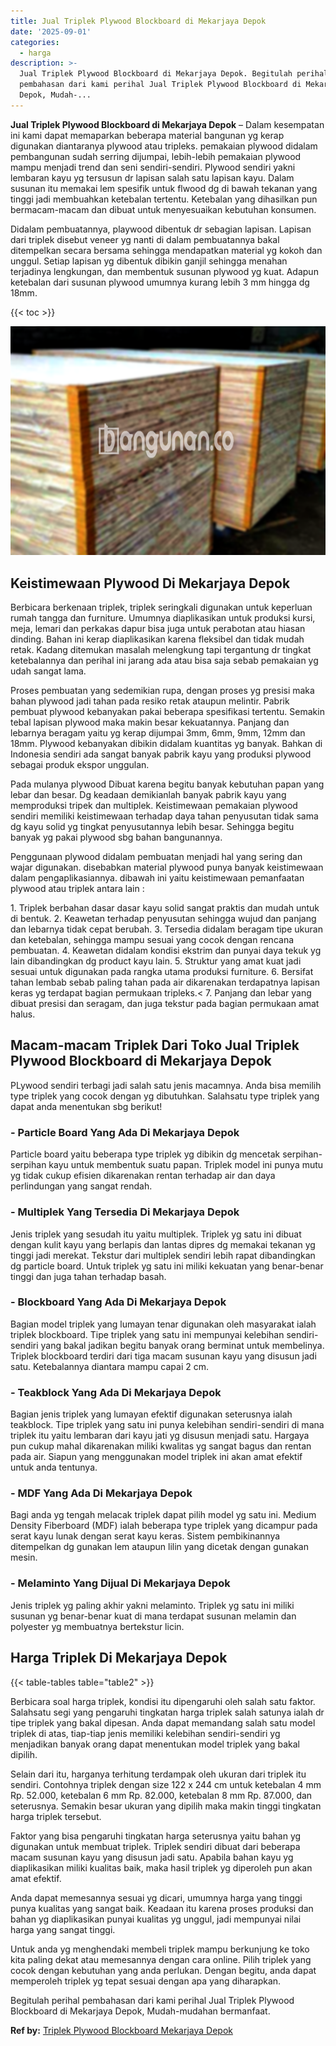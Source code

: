 ```yaml
---
title: Jual Triplek Plywood Blockboard di Mekarjaya Depok
date: '2025-09-01'
categories:
  - harga
description: >-
  Jual Triplek Plywood Blockboard di Mekarjaya Depok. Begitulah perihal
  pembahasan dari kami perihal Jual Triplek Plywood Blockboard di Mekarjaya
  Depok, Mudah-...
---
```


**Jual Triplek Plywood Blockboard di Mekarjaya Depok** – Dalam kesempatan ini kami dapat memaparkan beberapa material bangunan yg kerap digunakan diantaranya plywood atau tripleks. pemakaian plywood didalam pembangunan sudah serring dijumpai, lebih-lebih pemakaian plywood mampu menjadi trend dan seni sendiri-sendiri. Plywood sendiri yakni lembaran kayu yg tersusun dr lapisan salah satu lapisan kayu. Dalam susunan itu memakai lem spesifik untuk flwood dg di bawah tekanan yang tinggi jadi membuahkan ketebalan tertentu. Ketebalan yang dihasilkan pun bermacam-macam dan dibuat untuk menyesuaikan kebutuhan konsumen.

Didalam pembuatannya, playwood dibentuk dr sebagian lapisan. Lapisan dari triplek disebut veneer yg nanti di dalam pembuatannya bakal ditempelkan secara bersama sehingga mendapatkan material yg kokoh dan unggul. Setiap lapisan yg dibentuk dibikin ganjil sehingga menahan terjadinya lengkungan, dan membentuk susunan plywood yg kuat. Adapun ketebalan dari susunan plywood umumnya kurang lebih 3 mm hingga dg 18mm.

{{< toc >}}

![Jual Triplek Plywood Blockboard di Mekarjaya Depok](/images/jual-triplek-murah-23.png)

## Keistimewaan Plywood Di Mekarjaya Depok

Berbicara berkenaan triplek, triplek seringkali digunakan untuk keperluan rumah tangga dan furniture. Umumnya diaplikasikan untuk produksi kursi, meja, lemari dan perkakas dapur bisa juga untuk perabotan atau hiasan dinding. Bahan ini kerap diaplikasikan karena fleksibel dan tidak mudah retak. Kadang ditemukan masalah melengkung tapi tergantung dr tingkat ketebalannya dan perihal ini jarang ada atau bisa saja sebab pemakaian yg udah sangat lama.

Proses pembuatan yang sedemikian rupa, dengan proses yg presisi maka bahan plywood jadi tahan pada resiko retak ataupun melintir. Pabrik pembuat plywood kebanyakan pakai beberapa spesifikasi tertentu. Semakin tebal lapisan plywood maka makin besar kekuatannya. Panjang dan lebarnya beragam yaitu yg kerap dijumpai 3mm, 6mm, 9mm, 12mm dan 18mm. Plywood kebanyakan dibikin didalam kuantitas yg banyak. Bahkan di Indonesia sendiri ada sangat banyak pabrik kayu yang produksi plywood sebagai produk ekspor unggulan.

Pada mulanya plywood Dibuat karena begitu banyak kebutuhan papan yang lebar dan besar. Dg keadaan demikianlah banyak pabrik kayu yang memproduksi tripek dan multiplek. Keistimewaan pemakaian plywood sendiri memiliki keistimewaan terhadap daya tahan penyusutan tidak sama dg kayu solid yg tingkat penyusutannya lebih besar. Sehingga begitu banyak yg pakai plywood sbg bahan bangunannya.

Penggunaan plywood didalam pembuatan menjadi hal yang sering dan wajar digunakan. disebabkan material plywood punya banyak keistimewaan dalam pengaplikasiannya. dibawah ini yaitu keistimewaan pemanfaatan plywood atau triplek antara lain :

1\. Triplek berbahan dasar dasar kayu solid sangat praktis dan mudah untuk di bentuk. 2. Keawetan terhadap penyusutan sehingga wujud dan panjang dan lebarnya tidak cepat berubah. 3. Tersedia didalam beragam tipe ukuran dan ketebalan, sehingga mampu sesuai yang cocok dengan rencana pembuatan. 4. Keawetan didalam kondisi ekstrim dan punyai daya tekuk yg lain dibandingkan dg product kayu lain. 5. Struktur yang amat kuat jadi sesuai untuk digunakan pada rangka utama produksi furniture. 6. Bersifat tahan lembab sebab paling tahan pada air dikarenakan terdapatnya lapisan keras yg terdapat bagian permukaan tripleks.< 7. Panjang dan lebar yang dibuat presisi dan seragam, dan juga tekstur pada bagian permukaan amat halus.

## Macam-macam Triplek Dari Toko Jual Triplek Plywood Blockboard di Mekarjaya Depok

PLywood sendiri terbagi jadi salah satu jenis macamnya. Anda bisa memilih type triplek yang cocok dengan yg dibutuhkan. Salahsatu type triplek yang dapat anda menentukan sbg berikut!

### \- Particle Board Yang Ada Di Mekarjaya Depok

Particle board yaitu beberapa type triplek yg dibikin dg mencetak serpihan-serpihan kayu untuk membentuk suatu papan. Triplek model ini punya mutu yg tidak cukup efisien dikarenakan rentan terhadap air dan daya perlindungan yang sangat rendah.

### \- Multiplek Yang Tersedia Di Mekarjaya Depok

Jenis triplek yang sesudah itu yaitu multiplek. Triplek yg satu ini dibuat dengan kulit kayu yang berlapis dan lantas dipres dg memakai tekanan yg tinggi jadi merekat. Tekstur dari multiplek sendiri lebih rapat dibandingkan dg particle board. Untuk triplek yg satu ini miliki kekuatan yang benar-benar tinggi dan juga tahan terhadap basah.

### \- Blockboard Yang Ada Di Mekarjaya Depok

Bagian model triplek yang lumayan tenar digunakan oleh masyarakat ialah triplek blockboard. Tipe triplek yang satu ini mempunyai kelebihan sendiri-sendiri yang bakal jadikan begitu banyak orang berminat untuk membelinya. Triplek blockboard terdiri dari tiga macam susunan kayu yang disusun jadi satu. Ketebalannya diantara mampu capai 2 cm.

### \- Teakblock Yang Ada Di Mekarjaya Depok

Bagian jenis triplek yang lumayan efektif digunakan seterusnya ialah teakblock. Tipe triplek yang satu ini punya kelebihan sendiri-sendiri di mana triplek itu yaitu lembaran dari kayu jati yg disusun menjadi satu. Hargaya pun cukup mahal dikarenakan miliki kwalitas yg sangat bagus dan rentan pada air. Siapun yang menggunakan model triplek ini akan amat efektif untuk anda tentunya.

### \- MDF Yang Ada Di Mekarjaya Depok

Bagi anda yg tengah melacak triplek dapat pilih model yg satu ini. Medium Density Fiberboard (MDF) ialah beberapa type triplek yang dicampur pada serat kayu lunak dengan serat kayu keras. Sistem pembikinannya ditempelkan dg gunakan lem ataupun lilin yang dicetak dengan gunakan mesin.

### \- Melaminto Yang Dijual Di Mekarjaya Depok

Jenis triplek yg paling akhir yakni melaminto. Triplek yg satu ini miliki susunan yg benar-benar kuat di mana terdapat susunan melamin dan polyester yg membuatnya bertekstur licin.

## Harga Triplek Di Mekarjaya Depok

{{< table-tables table="table2" >}}

Berbicara soal harga triplek, kondisi itu dipengaruhi oleh salah satu faktor. Salahsatu segi yang pengaruhi tingkatan harga triplek salah satunya ialah dr tipe triplek yang bakal dipesan. Anda dapat memandang salah satu model triplek di atas, tiap-tiap jenis memiliki kelebihan sendiri-sendiri yg menjadikan banyak orang dapat menentukan model triplek yang bakal dipilih.

Selain dari itu, harganya terhitung terdampak oleh ukuran dari triplek itu sendiri. Contohnya triplek dengan size 122 x 244 cm untuk ketebalan 4 mm Rp. 52.000, ketebalan 6 mm Rp. 82.000, ketebalan 8 mm Rp. 87.000, dan seterusnya. Semakin besar ukuran yang dipilih maka makin tinggi tingkatan harga triplek tersebut.

Faktor yang bisa pengaruhi tingkatan harga seterusnya yaitu bahan yg digunakan untuk membuat triplek. Triplek sendiri dibuat dari beberapa macam susunan kayu yang disusun jadi satu. Apabila bahan kayu yg diaplikasikan miliki kualitas baik, maka hasil triplek yg diperoleh pun akan amat efektif.

Anda dapat memesannya sesuai yg dicari, umumnya harga yang tinggi punya kualitas yang sangat baik. Keadaan itu karena proses produksi dan bahan yg diaplikasikan punyai kualitas yg unggul, jadi mempunyai nilai harga yang sangat tinggi.

Untuk anda yg menghendaki membeli triplek mampu berkunjung ke toko kita paling dekat atau memesannya dengan cara online. Pilih triplek yang cocok dengan kebutuhan yang anda perlukan. Dengan begitu, anda dapat memperoleh triplek yg tepat sesuai dengan apa yang diharapkan.

Begitulah perihal pembahasan dari kami perihal Jual Triplek Plywood Blockboard di Mekarjaya Depok, Mudah-mudahan bermanfaat.

**Ref by:** [Triplek Plywood Blockboard Mekarjaya Depok](https://id.wikipedia.org/wiki/Triplek)
